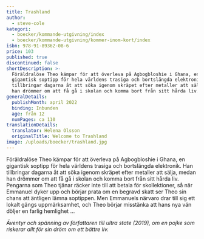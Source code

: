 ```yaml
---
title: Trashland
author:
  - steve-cole
kategori:
  - boecker/kommande-utgivning/index
  - boecker/kommande-utgivning/kommer-inom-kort/index
isbn: 978-91-89362-08-6
price: 103
published: true
discontinued: false
shortDescription: >-
  Föräldralöse Theo kämpar för att överleva på Agbogbloshie i Ghana, en
  gigantisk soptipp för hela världens trasiga och bortslängda elektronik. Han
  tillbringar dagarna åt att söka igenom skräpet efter metaller att sälja, medan
  han drömmer om att få gå i skolan och komma bort från sitt hårda liv.
generalDetails:
  publishMonth: april 2022
  binding: Inbunden
  age: från 12
  numPages: ca 110
translationDetails:
  translator: Helena Olsson
  originalTitle: Welcome to Trashland
image: /uploads/boecker/trashland.jpg
---
```

Föräldralöse Theo kämpar för att överleva på Agbogbloshie i Ghana, en gigantisk soptipp för hela världens trasiga och bortslängda elektronik. Han tillbringar dagarna åt att söka igenom skräpet efter metaller att sälja, medan han drömmer om att få gå i skolan och komma bort från sitt hårda liv. Pengarna som Theo tjänar räcker inte till att betala för skollektioner, så när Emmanuel dyker upp och börjar prata om en begravd skatt ser Theo sin chans att äntligen lämna soptippen. Men Emmanuels närvaro drar till sig ett lokalt gängs uppmärksamhet, och Theo börjar misstänka att hans nya vän döljer en farlig hemlighet …

_Äventyr och spänning av författaren till ultra state (2019), om en pojke som riskerar allt för sin dröm om ett bättre liv._
